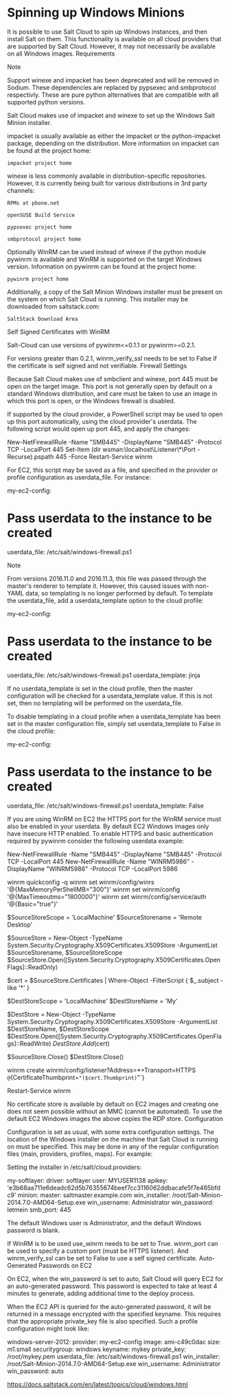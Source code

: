 # Spinning up Windows Minions

It is possible to use Salt Cloud to spin up Windows instances, and then install Salt on them. This functionality is available on all cloud providers that are supported by Salt Cloud. However, it may not necessarily be available on all Windows images.
Requirements

Note

Support winexe and impacket has been deprecated and will be removed in Sodium. These dependencies are replaced by pypsexec and smbprotocol respectivly. These are pure python alternatives that are compatible with all supported python versions.

Salt Cloud makes use of impacket and winexe to set up the Windows Salt Minion installer.

impacket is usually available as either the impacket or the python-impacket package, depending on the distribution. More information on impacket can be found at the project home:

    impacket project home

winexe is less commonly available in distribution-specific repositories. However, it is currently being built for various distributions in 3rd party channels:

    RPMs at pbone.net

    openSUSE Build Service

    pypsexec project home

    smbprotocol project home

Optionally WinRM can be used instead of winexe if the python module pywinrm is available and WinRM is supported on the target Windows version. Information on pywinrm can be found at the project home:

    pywinrm project home

Additionally, a copy of the Salt Minion Windows installer must be present on the system on which Salt Cloud is running. This installer may be downloaded from saltstack.com:

    SaltStack Download Area

Self Signed Certificates with WinRM

Salt-Cloud can use versions of pywinrm<=0.1.1 or pywinrm>=0.2.1.

For versions greater than 0.2.1, winrm_verify_ssl needs to be set to False if the certificate is self signed and not verifiable.
Firewall Settings

Because Salt Cloud makes use of smbclient and winexe, port 445 must be open on the target image. This port is not generally open by default on a standard Windows distribution, and care must be taken to use an image in which this port is open, or the Windows firewall is disabled.

If supported by the cloud provider, a PowerShell script may be used to open up this port automatically, using the cloud provider's userdata. The following script would open up port 445, and apply the changes:

<powershell>
New-NetFirewallRule -Name "SMB445" -DisplayName "SMB445" -Protocol TCP -LocalPort 445
Set-Item (dir wsman:\localhost\Listener\*\Port -Recurse).pspath 445 -Force
Restart-Service winrm
</powershell>

For EC2, this script may be saved as a file, and specified in the provider or profile configuration as userdata_file. For instance:

my-ec2-config:
  # Pass userdata to the instance to be created
  userdata_file: /etc/salt/windows-firewall.ps1

Note

From versions 2016.11.0 and 2016.11.3, this file was passed through the master's renderer to template it. However, this caused issues with non-YAML data, so templating is no longer performed by default. To template the userdata_file, add a userdata_template option to the cloud profile:

my-ec2-config:
  # Pass userdata to the instance to be created
  userdata_file: /etc/salt/windows-firewall.ps1
  userdata_template: jinja

If no userdata_template is set in the cloud profile, then the master configuration will be checked for a userdata_template value. If this is not set, then no templating will be performed on the userdata_file.

To disable templating in a cloud profile when a userdata_template has been set in the master configuration file, simply set userdata_template to False in the cloud profile:

my-ec2-config:
  # Pass userdata to the instance to be created
  userdata_file: /etc/salt/windows-firewall.ps1
  userdata_template: False

If you are using WinRM on EC2 the HTTPS port for the WinRM service must also be enabled in your userdata. By default EC2 Windows images only have insecure HTTP enabled. To enable HTTPS and basic authentication required by pywinrm consider the following userdata example:

<powershell>
New-NetFirewallRule -Name "SMB445" -DisplayName "SMB445" -Protocol TCP -LocalPort 445
New-NetFirewallRule -Name "WINRM5986" -DisplayName "WINRM5986" -Protocol TCP -LocalPort 5986

winrm quickconfig -q
winrm set winrm/config/winrs '@{MaxMemoryPerShellMB="300"}'
winrm set winrm/config '@{MaxTimeoutms="1800000"}'
winrm set winrm/config/service/auth '@{Basic="true"}'

$SourceStoreScope = 'LocalMachine'
$SourceStorename = 'Remote Desktop'

$SourceStore = New-Object -TypeName System.Security.Cryptography.X509Certificates.X509Store -ArgumentList $SourceStorename, $SourceStoreScope
$SourceStore.Open([System.Security.Cryptography.X509Certificates.OpenFlags]::ReadOnly)

$cert = $SourceStore.Certificates | Where-Object -FilterScript {
    $_.subject -like '*'
}

$DestStoreScope = 'LocalMachine'
$DestStoreName = 'My'

$DestStore = New-Object -TypeName System.Security.Cryptography.X509Certificates.X509Store -ArgumentList $DestStoreName, $DestStoreScope
$DestStore.Open([System.Security.Cryptography.X509Certificates.OpenFlags]::ReadWrite)
$DestStore.Add($cert)

$SourceStore.Close()
$DestStore.Close()

winrm create winrm/config/listener?Address=*+Transport=HTTPS `@`{CertificateThumbprint=`"($cert.Thumbprint)`"`}

Restart-Service winrm
</powershell>

No certificate store is available by default on EC2 images and creating one does not seem possible without an MMC (cannot be automated). To use the default EC2 Windows images the above copies the RDP store.
Configuration

Configuration is set as usual, with some extra configuration settings. The location of the Windows installer on the machine that Salt Cloud is running on must be specified. This may be done in any of the regular configuration files (main, providers, profiles, maps). For example:

Setting the installer in /etc/salt/cloud.providers:

my-softlayer:
  driver: softlayer
  user: MYUSER1138
  apikey: 'e3b68aa711e6deadc62d5b76355674beef7cc3116062ddbacafe5f7e465bfdc9'
  minion:
    master: saltmaster.example.com
  win_installer: /root/Salt-Minion-2014.7.0-AMD64-Setup.exe
  win_username: Administrator
  win_password: letmein
  smb_port: 445

The default Windows user is Administrator, and the default Windows password is blank.

If WinRM is to be used use_winrm needs to be set to True. winrm_port can be used to specify a custom port (must be HTTPS listener). And winrm_verify_ssl can be set to False to use a self signed certificate.
Auto-Generated Passwords on EC2

On EC2, when the win_password is set to auto, Salt Cloud will query EC2 for an auto-generated password. This password is expected to take at least 4 minutes to generate, adding additional time to the deploy process.

When the EC2 API is queried for the auto-generated password, it will be returned in a message encrypted with the specified keyname. This requires that the appropriate private_key file is also specified. Such a profile configuration might look like:

windows-server-2012:
  provider: my-ec2-config
  image: ami-c49c0dac
  size: m1.small
  securitygroup: windows
  keyname: mykey
  private_key: /root/mykey.pem
  userdata_file: /etc/salt/windows-firewall.ps1
  win_installer: /root/Salt-Minion-2014.7.0-AMD64-Setup.exe
  win_username: Administrator
  win_password: auto



https://docs.saltstack.com/en/latest/topics/cloud/windows.html
